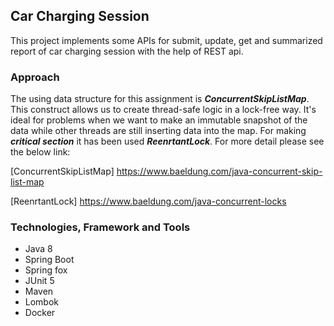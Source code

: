 ## Car Charging Session
This project implements some APIs for submit, update, get and summarized report of car charging
session with the help of REST api.

### Approach
The using data structure for this assignment is ***ConcurrentSkipListMap***. This construct
allows us to create thread-safe logic in a lock-free way. It's ideal for problems when we
want to make an immutable snapshot of the data while other threads are still inserting
data into the map. For making ***critical section*** it has been used ***ReenrtantLock***.
For more detail please see the below link:

[ConcurrentSkipListMap] https://www.baeldung.com/java-concurrent-skip-list-map

[ReenrtantLock] https://www.baeldung.com/java-concurrent-locks


### Technologies, Framework and Tools
-	Java 8
-	Spring Boot
-   Spring fox
-	JUnit 5
-	Maven
-   Lombok
-   Docker